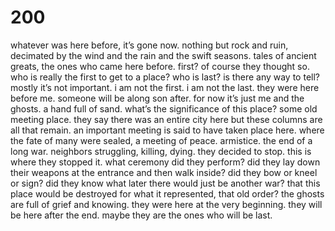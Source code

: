 # 200

whatever was here before, it’s gone now. nothing but rock and ruin, decimated by the wind and the rain and the swift seasons. tales of ancient greats, the ones who came here before. first? of course they thought so. who is really the first to get to a place? who is last? is there any way to tell? mostly it’s not important. i am not the first. i am not the last. they were here before me. someone will be along son after. for now it’s just me and the ghosts. a hand full of sand. what’s the significance of this place? some old meeting place. they say there was an entire city here but these columns are all that remain. an important meeting is said to have taken place here. where the fate of many were sealed, a meeting of peace. armistice. the end of a long war. neighbors struggling, killing, dying. they decided to stop. this is where they stopped it. what ceremony did they perform? did they lay down their weapons at the entrance and then walk inside? did they bow or kneel or sign? did they know what later there would just be another war? that this place would be destroyed for what it represented, that old order? the ghosts are full of grief and knowing. they were here at the very beginning. they will be here after the end. maybe they are the ones who will be last. 